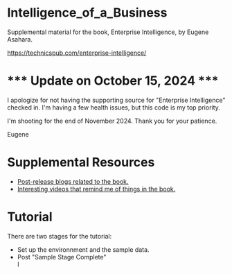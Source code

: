 # Intelligence_of_a_Business
Supplemental material for the book, Enterprise Intelligence, by Eugene Asahara.

https://technicspub.com/enterprise-intelligence/

# *** Update on October 15, 2024 ***

I apologize for not having the supporting source for "Enterprise Intelligence" checked in. I'm having a few health issues, but this code is my top priority.

I'm shooting for the end of November 2024. Thank you for your patience.

Eugene

# Supplemental Resources

<ul>
<li>
<a href="https://eugeneasahara.com/category/cutting-edge-business-intelligence/enterprise-intelligence">Post-release blogs related to the book.</a>
</li><li>
<a href="https://eugeneasahara.com/sources-of-interest-for-enterprise-intelligence/">Interesting videos that remind me of things in the book.</a>
</li>
</ul>

# Tutorial

There are two stages for the tutorial:

<ul>
<li>Set up the environnment and the sample data.</li>  
<li>Post "Sample Stage Complete"</li>l  
</ul>
